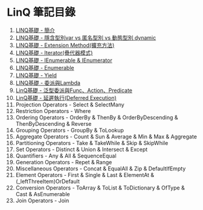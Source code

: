 ﻿# LinQ 筆記目錄

1. [LINQ基礎 - 簡介](https://hackmd.io/gwdxkE0GQiKZwsFCZk6v8Q)
2. [LINQ基礎 - 隱含型別var vs 匿名型別 vs 動態型別 dynamic](https://hackmd.io/xUTkMJ6WRI-q2HRrO5GKkg)
3. [LINQ基礎 - Extension Method(擴充方法)](https://hackmd.io/HacOoV94SZy9ryAORocmnw)
4. [LINQ基礎 - Iterator(疊代器模式)](https://hackmd.io/vnZcWNdGRCq1cjMJRMJZZA)
5. [LINQ基礎 - IEnumerable & IEnumerator](https://hackmd.io/lSm0-BylRdK-MV0AErhHyw)
6. [LINQ基礎 - Enumerable](https://hackmd.io/khKtTK-mSPyCm7wvE9ghmw)
7. [LINQ基礎 - Yield](https://hackmd.io/P_h9ag3ETIOuZMrCq41hWQ?view)
8. [LINQ基礎 - 委派與Lambda](https://hackmd.io/sU49zV1bSmaaHQIty9o4cg)
9. [LinQ基礎 - 泛型委派與Func、Action、Predicate](https://hackmd.io/xQoAvh0sTdaiHpSc9qZvDQ?view)
10. [LinQ基礎 - 延遲執行(Deferred Execution)](https://hackmd.io/W__5nByUSCSWMsUEL82ZbA?view)
11. Projection Operators - Select & SelectMany
12. Restriction Operators - Where
13. Ordering Operators - OrderBy & ThenBy & OrderByDescending & ThenByDescending & Reverse
14. Grouping Operators - GroupBy & ToLookup
15. Aggregate Operators - Count & Sun & Average & Min & Max & Aggregate
16. Partitioning Operators - Take & TakeWhile & Skip & SkipWhile
17. Set Operators - Distinct & Union & Intersect & Except
18. Quantifiers - Any & All & SequenceEqual
19. Generation Operators - Repet & Range
20. Miscellaneous Operators - Concat & EqualAll & Zip & DefaultIfEmpty 
21. Element Operators - First & Single & Last & ElementAt & (_leftThreeItem)OrDefault
22. Conversion Operators - ToArray & ToList & ToDictionary & OfType & Cast & AsEnumerable 
23. Join Operators - Join
